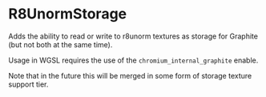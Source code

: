 # R8UnormStorage

Adds the ability to read or write to r8unorm textures as storage for Graphite (but not both at the same time).

Usage in WGSL requires the use of the `chromium_internal_graphite` enable.

Note that in the future this will be merged in some form of storage texture support tier.
